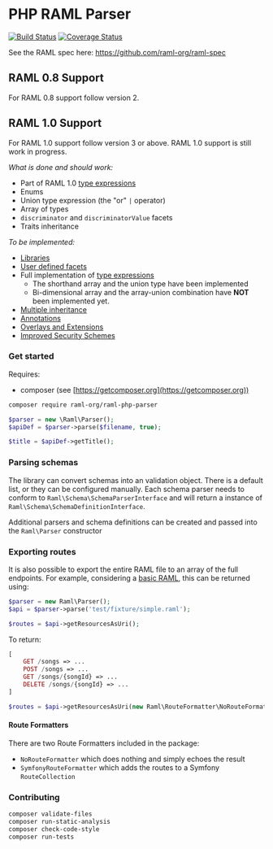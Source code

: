 # PHP RAML Parser

[![Build Status](https://travis-ci.org/raml-org/raml-php-parser.svg?branch=master)](https://travis-ci.org/raml-org/raml-php-parser)
[![Coverage Status](https://img.shields.io/coveralls/raml-org/raml-php-parser.svg)](https://coveralls.io/r/raml-org/raml-php-parser?branch=master)

See the RAML spec here: https://github.com/raml-org/raml-spec

## RAML 0.8 Support
For RAML 0.8 support follow version 2.

## RAML 1.0 Support
For RAML 1.0 support follow version 3 or above. RAML 1.0 support is still work in progress.

_What is done and should work:_
  - Part of RAML 1.0 [type expressions](https://github.com/raml-org/raml-spec/blob/master/versions/raml-10/raml-10.md/#type-expressions)
  - Enums
  - Union type expression (the "or" `|` operator)
  - Array of types
  - `discriminator` and `discriminatorValue` facets
  - Traits inheritance

_To be implemented:_
  - [Libraries](https://github.com/raml-org/raml-spec/blob/master/versions/raml-10/raml-10.md/#libraries)
  - [User defined facets](https://github.com/raml-org/raml-spec/blob/master/versions/raml-10/raml-10.md/#user-defined-facets)
  - Full implementation of [type expressions](https://github.com/raml-org/raml-spec/blob/master/versions/raml-10/raml-10.md/#type-expressions)
	- The shorthand array and the union type have been implemented
	- Bi-dimensional array and the array-union combination have **NOT** been implemented yet.
  - [Multiple inheritance](https://github.com/raml-org/raml-spec/blob/master/versions/raml-10/raml-10.md/#multiple-inheritance)
  - [Annotations](https://github.com/raml-org/raml-spec/blob/master/versions/raml-10/raml-10.md/#annotations)
  - [Overlays and Extensions](https://github.com/raml-org/raml-spec/blob/master/versions/raml-10/raml-10.md/#overlays-and-extensions)
  - [Improved Security Schemes](https://github.com/raml-org/raml-spec/blob/master/versions/raml-10/raml-10.md/#security-schemes)

### Get started
Requires:

- composer (see [https://getcomposer.org](https://getcomposer.org))
 
```bash
composer require raml-org/raml-php-parser
```

```php
$parser = new \Raml\Parser();
$apiDef = $parser->parse($filename, true);

$title = $apiDef->getTitle();
```

### Parsing schemas
The library can convert schemas into an validation object. There is a default list, or they can be configured manually.
Each schema parser needs to conform to `Raml\Schema\SchemaParserInterface` and will return a instance of 
`Raml\Schema\SchemaDefinitionInterface`.

Additional parsers and schema definitions can be created and passed into the `Raml\Parser` constructor

### Exporting routes
It is also possible to export the entire RAML file to an array of the full endpoints. For example, considering
a [basic RAML](https://github.com/raml-org/raml-php-parser/blob/master/test/fixture/simple.raml), this can be
returned using:


```php
$parser = new Raml\Parser();
$api = $parser->parse('test/fixture/simple.raml');

$routes = $api->getResourcesAsUri();
```

To return:
```php
[
    GET /songs => ...
    POST /songs => ...
    GET /songs/{songId} => ...
    DELETE /songs/{songId} => ...
]

$routes = $api->getResourcesAsUri(new Raml\RouteFormatter\NoRouteFormatter());
```

#### Route Formatters
There are two Route Formatters included in the package:

- `NoRouteFormatter` which does nothing and simply echoes the result
- `SymfonyRouteFormatter` which adds the routes to a Symfony `RouteCollection`

### Contributing
```bash
composer validate-files
composer run-static-analysis
composer check-code-style
composer run-tests
```
